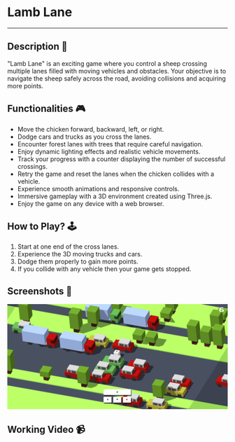 # Lamb Lane

---


## Description 📃

"Lamb Lane" is an exciting game where you control a sheep crossing multiple lanes filled with moving vehicles and obstacles. Your objective is to navigate the sheep safely across the road, avoiding collisions and acquiring more points.

## Functionalities 🎮

- Move the chicken forward, backward, left, or right.
- Dodge cars and trucks as you cross the lanes.
- Encounter forest lanes with trees that require careful navigation.
- Enjoy dynamic lighting effects and realistic vehicle movements.
- Track your progress with a counter displaying the number of successful crossings.
- Retry the game and reset the lanes when the chicken collides with a vehicle.
- Experience smooth animations and responsive controls.
- Immersive gameplay with a 3D environment created using Three.js.
- Enjoy the game on any device with a web browser.

## How to Play? 🕹️

1. Start at one end of the cross lanes.
2. Experience the 3D moving trucks and cars.
3. Dodge them properly to gain more points.
4. If you collide with any vehicle then your game gets stopped.

## Screenshots 📸

![image](../../assets/images/Lamb_Lane.png)

## Working Video 📹

<!-- Add a link to a working video of the game -->
